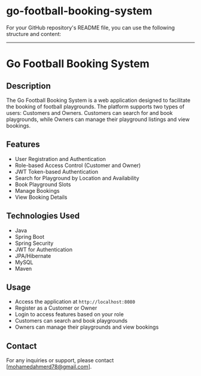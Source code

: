 # go-football-booking-system
For your GitHub repository's README file, you can use the following structure and content:

---

# Go Football Booking System

## Description

The Go Football Booking System is a web application designed to facilitate the booking of football playgrounds. The platform supports two types of users: Customers and Owners. Customers can search for and book playgrounds, while Owners can manage their playground listings and view bookings.

## Features

- User Registration and Authentication
- Role-based Access Control (Customer and Owner)
- JWT Token-based Authentication
- Search for Playground by Location and Availability
- Book Playground Slots
- Manage Bookings
- View Booking Details

## Technologies Used

- Java
- Spring Boot
- Spring Security
- JWT for Authentication
- JPA/Hibernate
- MySQL
- Maven




## Usage

- Access the application at `http://localhost:8080`
- Register as a Customer or Owner
- Login to access features based on your role
- Customers can search and book playgrounds
- Owners can manage their playgrounds and view bookings



## Contact

For any inquiries or support, please contact [mohamedahmerd78@gmail.com].


